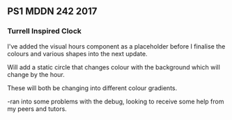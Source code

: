 ## PS1 MDDN 242 2017

### Turrell Inspired Clock

I've added the visual hours component as a placeholder before I finalise the colours and various shapes into the next update.

Will add a static circle that changes colour with the background which will change by the hour.

These will both be changing into different colour gradients.

-ran into some problems with the debug, looking to receive some help from my peers and tutors.

